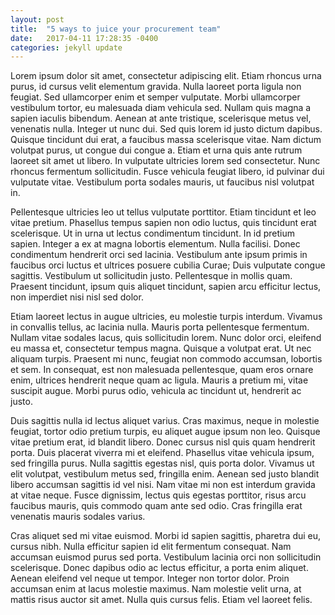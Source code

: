 ```yaml
---
layout: post
title:  "5 ways to juice your procurement team"
date:   2017-04-11 17:28:35 -0400
categories: jekyll update
---
```


Lorem ipsum dolor sit amet, consectetur adipiscing elit. Etiam rhoncus urna purus, id cursus velit elementum gravida. Nulla laoreet porta ligula non feugiat. Sed ullamcorper enim et semper vulputate. Morbi ullamcorper vestibulum tortor, eu malesuada diam vehicula sed. Nullam quis magna a sapien iaculis bibendum. Aenean at ante tristique, scelerisque metus vel, venenatis nulla. Integer ut nunc dui. Sed quis lorem id justo dictum dapibus. Quisque tincidunt dui erat, a faucibus massa scelerisque vitae. Nam dictum volutpat purus, ut congue dui congue a. Etiam et urna quis ante rutrum laoreet sit amet ut libero. In vulputate ultricies lorem sed consectetur. Nunc rhoncus fermentum sollicitudin. Fusce vehicula feugiat libero, id pulvinar dui vulputate vitae. Vestibulum porta sodales mauris, ut faucibus nisl volutpat in.

Pellentesque ultricies leo ut tellus vulputate porttitor. Etiam tincidunt et leo vitae pretium. Phasellus tempus sapien non odio luctus, quis tincidunt erat scelerisque. Ut in urna ut lectus condimentum tincidunt. In id pretium sapien. Integer a ex at magna lobortis elementum. Nulla facilisi. Donec condimentum hendrerit orci sed lacinia. Vestibulum ante ipsum primis in faucibus orci luctus et ultrices posuere cubilia Curae; Duis vulputate congue sagittis. Vestibulum ut sollicitudin justo. Pellentesque in mollis quam. Praesent tincidunt, ipsum quis aliquet tincidunt, sapien arcu efficitur lectus, non imperdiet nisi nisl sed dolor.

Etiam laoreet lectus in augue ultricies, eu molestie turpis interdum. Vivamus in convallis tellus, ac lacinia nulla. Mauris porta pellentesque fermentum. Nullam vitae sodales lacus, quis sollicitudin lorem. Nunc dolor orci, eleifend eu massa et, consectetur tempus magna. Quisque a volutpat erat. Ut nec aliquam turpis. Praesent mi nunc, feugiat non commodo accumsan, lobortis et sem. In consequat, est non malesuada pellentesque, quam eros ornare enim, ultrices hendrerit neque quam ac ligula. Mauris a pretium mi, vitae suscipit augue. Morbi purus odio, vehicula ac tincidunt ut, hendrerit ac justo.

Duis sagittis nulla id lectus aliquet varius. Cras maximus, neque in molestie feugiat, tortor odio pretium turpis, eu aliquet augue ipsum non leo. Quisque vitae pretium erat, id blandit libero. Donec cursus nisl quis quam hendrerit porta. Duis placerat viverra mi et eleifend. Phasellus vitae vehicula ipsum, sed fringilla purus. Nulla sagittis egestas nisl, quis porta dolor. Vivamus ut elit volutpat, vestibulum metus sed, fringilla enim. Aenean sed justo blandit libero accumsan sagittis id vel nisi. Nam vitae mi non est interdum gravida at vitae neque. Fusce dignissim, lectus quis egestas porttitor, risus arcu faucibus mauris, quis commodo quam ante sed odio. Cras fringilla erat venenatis mauris sodales varius.

Cras aliquet sed mi vitae euismod. Morbi id sapien sagittis, pharetra dui eu, cursus nibh. Nulla efficitur sapien id elit fermentum consequat. Nam accumsan euismod purus sed porta. Vestibulum lacinia orci non sollicitudin scelerisque. Donec dapibus odio ac lectus efficitur, a porta enim aliquet. Aenean eleifend vel neque ut tempor. Integer non tortor dolor. Proin accumsan enim at lacus molestie maximus. Nam molestie velit urna, at mattis risus auctor sit amet. Nulla quis cursus felis. Etiam vel laoreet felis.
